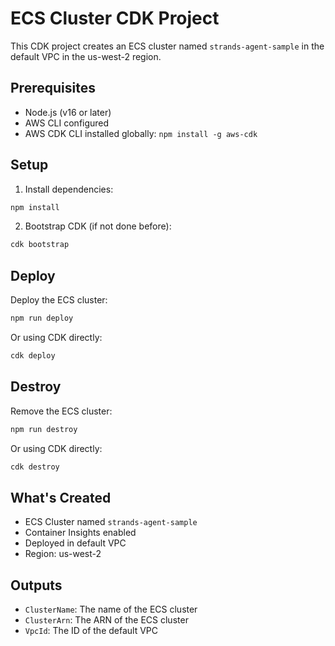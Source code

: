 # ECS Cluster CDK Project

This CDK project creates an ECS cluster named `strands-agent-sample` in the default VPC in the us-west-2 region.

## Prerequisites

- Node.js (v16 or later)
- AWS CLI configured
- AWS CDK CLI installed globally: `npm install -g aws-cdk`

## Setup

1. Install dependencies:
```bash
npm install
```

2. Bootstrap CDK (if not done before):
```bash
cdk bootstrap
```

## Deploy

Deploy the ECS cluster:
```bash
npm run deploy
```

Or using CDK directly:
```bash
cdk deploy
```

## Destroy

Remove the ECS cluster:
```bash
npm run destroy
```

Or using CDK directly:
```bash
cdk destroy
```

## What's Created

- ECS Cluster named `strands-agent-sample`
- Container Insights enabled
- Deployed in default VPC
- Region: us-west-2

## Outputs

- `ClusterName`: The name of the ECS cluster
- `ClusterArn`: The ARN of the ECS cluster  
- `VpcId`: The ID of the default VPC